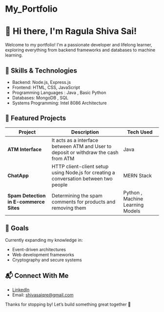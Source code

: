 # My_Portfolio
# 👋 Hi there, I'm Ragula Shiva Sai!

Welcome to my portfolio! I'm a passionate developer and lifelong learner, exploring everything from backend frameworks and databases to machine learning.

## 🚀 Skills & Technologies

- Backend: Node.js, Express.js
- Frontend: HTML, CSS, JavaScript
- Programming Languages : Java , Basic Python
- Databases: MongoDB , SQL
- Systems Programming: Intel 8086 Architecture

## 📂 Featured Projects

| Project | Description | Tech Used |
|--------|-------------|-----------|
| **ATM Interface** |It acts as a interface between ATM and User to deposit or withdraw the cash from ATM  | Java |
| **ChatApp** | HTTP client-client setup using Node.js for creating a conversation between two people | MERN Stack |
| **Spam Detection in E-commerce Sites** | Determining the spam comments for products and removing them | Python , Machine Learning Models |

## 🎯 Goals

Currently expanding my knowledge in:
- Event-driven architectures
- Web development frameworks
- Cryptography and secure systems

## 📬 Connect With Me

- [LinkedIn](https://www.linkedin.com/in/shiva-sai-744859308/)
- Email: shivasaiqre@gmail.com

Thanks for stopping by! Let’s build something great together 🚧
